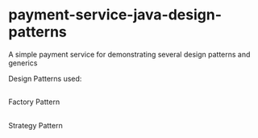 # payment-service-java-design-patterns
A simple payment service for demonstrating several design patterns and generics

Design Patterns used:
##
Factory Pattern
##
Strategy Pattern
##
